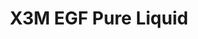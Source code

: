---
title: X3M EGF Pure Liquid
description: >-
  En reparerande och lugnande antioxidantrik toner som passar bra extra bra till
  en känslig hud. Innehåller en hög andel lågmolekylär hyaluronsyra som
  återfuktar huden på djupet.
image: /images/produkter/image14.jpg
shop_link: 'https://www.beauty-bar.se/partner/pipers-hudvard/?add-to-cart=1588'
info_link: 'https://www.beauty-bar.se/produkt/x3m-egf-pure-toner100ml/'
pris: '295:-'
category: Toner
---